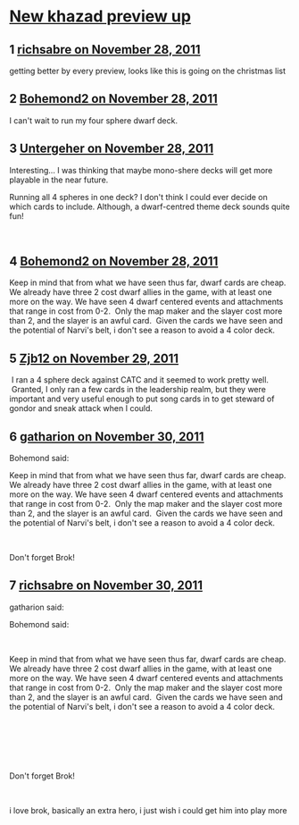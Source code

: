 # [New khazad preview up](https://community.fantasyflightgames.com/topic/56888-new-khazad-preview-up/)

## 1 [richsabre on November 28, 2011](https://community.fantasyflightgames.com/topic/56888-new-khazad-preview-up/?do=findComment&comment=561193)

getting better by every preview, looks like this is going on the christmas list

## 2 [Bohemond2 on November 28, 2011](https://community.fantasyflightgames.com/topic/56888-new-khazad-preview-up/?do=findComment&comment=561207)

I can't wait to run my four sphere dwarf deck.

## 3 [Untergeher on November 28, 2011](https://community.fantasyflightgames.com/topic/56888-new-khazad-preview-up/?do=findComment&comment=561284)

Interesting... I was thinking that maybe mono-shere decks will get more playable in the near future.

Running all 4 spheres in one deck? I don't think I could ever decide on which cards to include. Although, a dwarf-centred theme deck sounds quite fun!

 

## 4 [Bohemond2 on November 28, 2011](https://community.fantasyflightgames.com/topic/56888-new-khazad-preview-up/?do=findComment&comment=561342)

Keep in mind that from what we have seen thus far, dwarf cards are cheap.  We already have three 2 cost dwarf allies in the game, with at least one more on the way. We have seen 4 dwarf centered events and attachments that range in cost from 0-2.  Only the map maker and the slayer cost more than 2, and the slayer is an awful card.  Given the cards we have seen and the potential of Narvi's belt, i don't see a reason to avoid a 4 color deck.

## 5 [Zjb12 on November 29, 2011](https://community.fantasyflightgames.com/topic/56888-new-khazad-preview-up/?do=findComment&comment=561714)

 I ran a 4 sphere deck against CATC and it seemed to work pretty well.  Granted, I only ran a few cards in the leadership realm, but they were important and very useful enough to put song cards in to get steward of gondor and sneak attack when I could.

## 6 [gatharion on November 30, 2011](https://community.fantasyflightgames.com/topic/56888-new-khazad-preview-up/?do=findComment&comment=562007)

Bohemond said:

Keep in mind that from what we have seen thus far, dwarf cards are cheap.  We already have three 2 cost dwarf allies in the game, with at least one more on the way. We have seen 4 dwarf centered events and attachments that range in cost from 0-2.  Only the map maker and the slayer cost more than 2, and the slayer is an awful card.  Given the cards we have seen and the potential of Narvi's belt, i don't see a reason to avoid a 4 color deck.



 

Don't forget Brok!

## 7 [richsabre on November 30, 2011](https://community.fantasyflightgames.com/topic/56888-new-khazad-preview-up/?do=findComment&comment=562023)

gatharion said:

Bohemond said:

 

Keep in mind that from what we have seen thus far, dwarf cards are cheap.  We already have three 2 cost dwarf allies in the game, with at least one more on the way. We have seen 4 dwarf centered events and attachments that range in cost from 0-2.  Only the map maker and the slayer cost more than 2, and the slayer is an awful card.  Given the cards we have seen and the potential of Narvi's belt, i don't see a reason to avoid a 4 color deck.

 

 

 

Don't forget Brok!



 

i love brok, basically an extra hero, i just wish i could get him into play more

